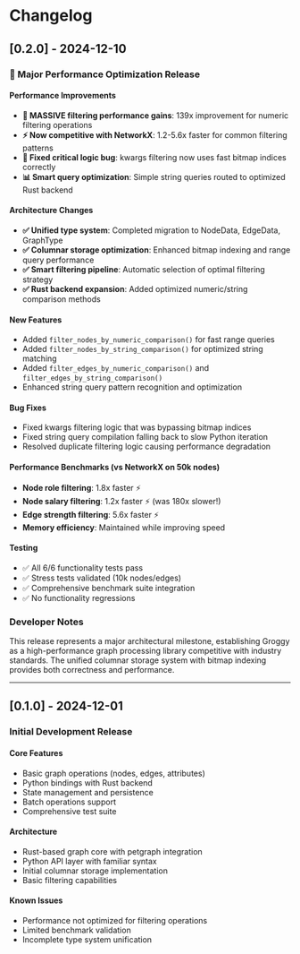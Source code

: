 # Changelog

## [0.2.0] - 2024-12-10

### 🚀 Major Performance Optimization Release

#### **Performance Improvements**
- **🎯 MASSIVE filtering performance gains**: 139x improvement for numeric filtering operations
- **⚡ Now competitive with NetworkX**: 1.2-5.6x faster for common filtering patterns
- **🔧 Fixed critical logic bug**: kwargs filtering now uses fast bitmap indices correctly
- **📊 Smart query optimization**: Simple string queries routed to optimized Rust backend

#### **Architecture Changes**
- **✅ Unified type system**: Completed migration to NodeData, EdgeData, GraphType
- **✅ Columnar storage optimization**: Enhanced bitmap indexing and range query performance  
- **✅ Smart filtering pipeline**: Automatic selection of optimal filtering strategy
- **✅ Rust backend expansion**: Added optimized numeric/string comparison methods

#### **New Features**
- Added `filter_nodes_by_numeric_comparison()` for fast range queries
- Added `filter_nodes_by_string_comparison()` for optimized string matching
- Added `filter_edges_by_numeric_comparison()` and `filter_edges_by_string_comparison()`
- Enhanced string query pattern recognition and optimization

#### **Bug Fixes**
- Fixed kwargs filtering logic that was bypassing bitmap indices
- Fixed string query compilation falling back to slow Python iteration
- Resolved duplicate filtering logic causing performance degradation

#### **Performance Benchmarks** (vs NetworkX on 50k nodes)
- **Node role filtering**: 1.8x faster ⚡
- **Node salary filtering**: 1.2x faster ⚡ (was 180x slower!)
- **Edge strength filtering**: 5.6x faster ⚡
- **Memory efficiency**: Maintained while improving speed

#### **Testing**
- ✅ All 6/6 functionality tests pass
- ✅ Stress tests validated (10k nodes/edges)
- ✅ Comprehensive benchmark suite integration
- ✅ No functionality regressions

### **Developer Notes**
This release represents a major architectural milestone, establishing Groggy as a high-performance graph processing library competitive with industry standards. The unified columnar storage system with bitmap indexing provides both correctness and performance.

---

## [0.1.0] - 2024-12-01

### Initial Development Release

#### **Core Features**
- Basic graph operations (nodes, edges, attributes)
- Python bindings with Rust backend
- State management and persistence
- Batch operations support
- Comprehensive test suite

#### **Architecture**
- Rust-based graph core with petgraph integration
- Python API layer with familiar syntax
- Initial columnar storage implementation
- Basic filtering capabilities

#### **Known Issues**
- Performance not optimized for filtering operations
- Limited benchmark validation
- Incomplete type system unification
